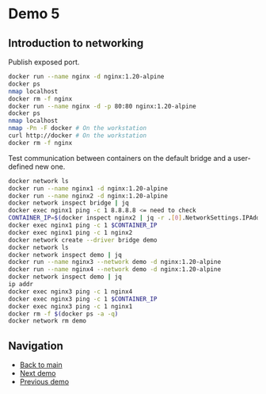 # Demo 5

## Introduction to networking

Publish exposed port.

```bash
docker run --name nginx -d nginx:1.20-alpine
docker ps
nmap localhost
docker rm -f nginx
docker run --name nginx -d -p 80:80 nginx:1.20-alpine
docker ps
nmap localhost
nmap -Pn -F docker # On the workstation
curl http://docker # On the workstation
docker rm -f nginx
```

Test communication between containers on the default bridge and a user-defined new one.

```bash
docker network ls
docker run --name nginx1 -d nginx:1.20-alpine
docker run --name nginx2 -d nginx:1.20-alpine
docker network inspect bridge | jq
docker exec nginx1 ping -c 1 8.8.8.8 <= need to check
CONTAINER_IP=$(docker inspect nginx2 | jq -r .[0].NetworkSettings.IPAddress)
docker exec nginx1 ping -c 1 $CONTAINER_IP
docker exec nginx1 ping -c 1 nginx2
docker network create --driver bridge demo
docker network ls
docker network inspect demo | jq
docker run --name nginx3 --network demo -d nginx:1.20-alpine
docker run --name nginx4 --network demo -d nginx:1.20-alpine
docker network inspect demo | jq
ip addr
docker exec nginx3 ping -c 1 nginx4
docker exec nginx3 ping -c 1 $CONTAINER_IP
docker exec nginx3 ping -c 1 nginx1
docker rm -f $(docker ps -a -q)
docker network rm demo
```

## Navigation

- [Back to main](../README.md)
- [Next demo](../demo_6/README.md)
- [Previous demo](../demo_4/README.md)
